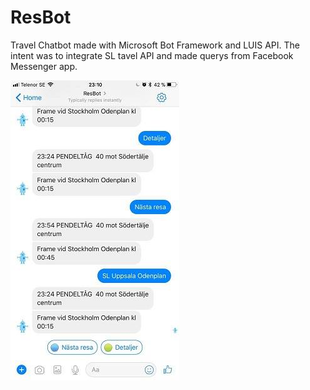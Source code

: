 # ResBot

Travel Chatbot made with Microsoft Bot Framework and LUIS API.
The intent was to integrate SL tavel API and made querys from Facebook Messenger app.



![FB Messenger](https://github.com/JohnSdev/ResBot/blob/master/SL%20chatbot%202.jpg)
